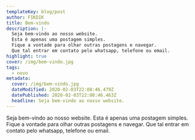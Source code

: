 ```yaml
---
templateKey: blog/post
author: FIKDIK
title: Bem-vindo
description: |-
  Seja bem-vindo ao nosso website.
  Esta é apenas uma postagem simples.
  Fique a vontade para olhar outras postagens e navegar.
  Que tal entrar em contato pelo whatsapp, telefone ou email.
highlight: true
cover: /img/bem-vindo.jpg
tags:
  - novo
metadata:
  cover: /img/bem-vindo.jpg
  dateModified: 2020-02-03T22:08:46.479Z
  datePublished: 2020-02-03T22:08:46.463Z
  headline: Seja bem-vindo ao nosso website.
---
```

Seja bem-vindo ao nosso website.
Esta é apenas uma postagem simples.
Fique a vontade para olhar outras postagens e navegar.
Que tal entrar em contato pelo whatsapp, telefone ou email.
